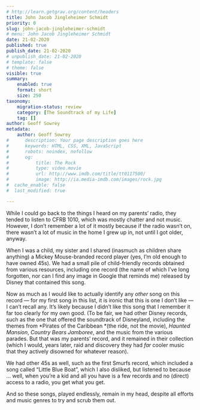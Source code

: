 ```yaml
---
# http://learn.getgrav.org/content/headers
title: John Jacob Jingleheimer Schmidt
priority: 0
slug: john-jacob-jingleheimer-schmidt
# menu: John Jacob Jingleheimer Schmidt
date: 21-02-2020
published: true
publish_date: 21-02-2020
# unpublish_date: 21-02-2020
# template: false
# theme: false
visible: true
summary:
    enabled: true
    format: short
    size: 250
taxonomy:
    migration-status: review
    category: [The Soundtrack of my Life]
    tag: []
author: Geoff Sowrey
metadata:
    author: Geoff Sowrey
#      description: Your page description goes here
#      keywords: HTML, CSS, XML, JavaScript
#      robots: noindex, nofollow
#      og:
#          title: The Rock
#          type: video.movie
#          url: http://www.imdb.com/title/tt0117500/
#          image: http://ia.media-imdb.com/images/rock.jpg
#  cache_enable: false
#  last_modified: true

---
```


While I could go back to the things I heard on my parents’ radio, they tended to listen to CFRB 1010, which was mostly chatter and not music. However, I don’t remember a lot of it mostly because if the radio wasn’t on, there wasn’t a lot of music in the home I grew up in, not until I got older, anyway.

When I was a child, my sister and I shared (inasmuch as children share anything) a Mickey Mouse-branded record player (yes, I’m old enough to have owned 45s). We had a small pile of child-friendly records obtained from various resources, including one record (the name of which I’ve long forgotten, nor can I find any image in Google that reminds me) released by Disney that contained this song.

Now as much as I would like to actually identify any *other* song on this record — for my first song in this list, it is ironic that this is one I don’t like — I can’t recall any. It’s likely because I didn’t like this song that I remember it far too clearly for my own good. (To be fair, we had other Disney records, such as the one that offered the soundtrack of Disneyland, including the themes from *Pirates of the Caribbean *(the ride, not the movie), *Haunted Mansion*, *Country Bears Jamboree*, and the music from the various parades. But that was my parents’ record, and it remained in their collection (which I would, years later, raid and discovery they had *far* cooler music that they actively disowned for whatever reason).

We had other 45s as well, such as the first Smurfs record, which included a song called “Little Blue Boat”, which I also disliked, but listened to because … well, when you’re a kid and all you have is a few records and no (direct) access to a radio, you get what you get.

And so these songs, played endlessly, remain in my head, despite all efforts and music genres to try and scrub them out.
